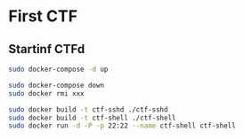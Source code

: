 # First CTF

## Startinf CTFd

```bash
sudo docker-compose -d up
```


```bash
sudo docker-compose down
sudo docker rmi xxx
```

```bash
sudo docker build -t ctf-sshd ./ctf-sshd
sudo docker build -t ctf-shell ./ctf-shell
sudo docker run -d -P -p 22:22 --name ctf-shell ctf-shell
```